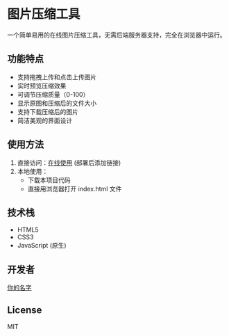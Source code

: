 # 图片压缩工具

一个简单易用的在线图片压缩工具，无需后端服务器支持，完全在浏览器中运行。

## 功能特点

- 支持拖拽上传和点击上传图片
- 实时预览压缩效果
- 可调节压缩质量（0-100）
- 显示原图和压缩后的文件大小
- 支持下载压缩后的图片
- 简洁美观的界面设计

## 使用方法

1. 直接访问：[在线使用](#) (部署后添加链接)
2. 本地使用：
   - 下载本项目代码
   - 直接用浏览器打开 index.html 文件

## 技术栈

- HTML5
- CSS3
- JavaScript (原生)

## 开发者

[你的名字](你的GitHub主页链接)

## License

MIT 
